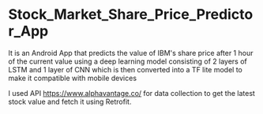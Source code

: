 # Stock_Market_Share_Price_Predictor_App
It is an Android App that predicts the value of IBM's share price after 1 hour of the current value using a deep learning model consisting of 2 layers of LSTM and 1 layer of CNN which is then converted into a TF lite model to make it compatible with mobile devices

I used API https://www.alphavantage.co/ for data collection to get the latest stock value and fetch it using Retrofit.
